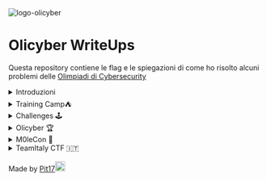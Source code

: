 <img src="https://camo.githubusercontent.com/9d50f9b35ffbfbc5ef5652c12cdf90fea574ea6d75b82515a7d3a08a3d8bed84/68747470733a2f2f692e6962622e636f2f71644c477035302f6c6f676f2d6f6c6963796265722e706e67" alt="logo-olicyber" data-canonical-src="https://i.ibb.co/qdLGp50/logo-olicyber.png" style="max-width: 100%;">

<h1>Olicyber WriteUps</h1>

Questa repository contiene le flag e le spiegazioni di come ho risolto alcuni problemi delle [Olimpiadi di Cybersecurity](https://training.olicyber.it/)


<details>
  <summary>Introduzioni</summary>

  - [Crittografia🔐](https://github.com/AlBovo/Olicyber-WriteUps/tree/main/Introduzione/Crittografia%20%F0%9F%94%90)
  
  - [Miscellaneous 🎲](https://github.com/AlBovo/Olicyber-WriteUps/tree/main/Introduzione/Miscellaneous%20%F0%9F%8E%B2)

  - [Network Security 🕸️](https://github.com/AlBovo/Olicyber-WriteUps/tree/main/Introduzione/Network%20Security%20%F0%9F%95%B8%EF%B8%8F)

  - [Software Security ⚙️](https://github.com/AlBovo/Olicyber-WriteUps/tree/main/Introduzione/Software%20Security%20%E2%9A%99%EF%B8%8F)

  - [Web Security 🌐](https://github.com/AlBovo/Olicyber-WriteUps/tree/main/Introduzione/Web%20Security%20%F0%9F%8C%90)

    
</details>
<details>
  <summary>Training Camp⛺</summary>

  - [Camp 1](https://github.com/AlBovo/Olicyber-WriteUps/tree/main/Campus%20%E2%9B%BA/Challenges/Camp%201)
  
  - [Camp 2](https://github.com/AlBovo/Olicyber-WriteUps/tree/main/Campus%20%E2%9B%BA/Challenges/Camp%202)

  - [Camp 3](https://github.com/AlBovo/Olicyber-WriteUps/tree/main/Campus%20%E2%9B%BA/Challenges/Camp%203)

    
</details>
<details>
  <summary>Challenges 🕹️</summary>

  - [Crittografia🔐](https://github.com/AlBovo/Olicyber-WriteUps/tree/main/Challenges%20%F0%9F%95%B9%EF%B8%8F/Crittografia%20%F0%9F%94%91)
  
  - [Miscellaneous 🎲](https://github.com/AlBovo/Olicyber-WriteUps/tree/main/Challenges%20%F0%9F%95%B9%EF%B8%8F/Miscellaneous%20%F0%9F%8E%AF)

  - [Network Security 🕸️](https://github.com/AlBovo/Olicyber-WriteUps/tree/main/Challenges%20%F0%9F%95%B9%EF%B8%8FNetwork%20Security%20%F0%9F%95%B8%EF%B8%8F)

  - [Software Security ⚙️](https://github.com/AlBovo/Olicyber-WriteUps/tree/mainChallenges%20%F0%9F%95%B9%EF%B8%8FSoftware%20Security%20%E2%9A%99%EF%B8%8F)

  - [Web Security 🌐](https://github.com/AlBovo/Olicyber-WriteUps/tree/main/Challenges%20%F0%9F%95%B9%EF%B8%8F/Web%20Security%20%F0%9F%8C%90)

    
</details>
<details>
  <summary>Olicyber 🏆</summary>

  - [2021🏆](https://github.com/AlBovo/Olicyber-WriteUps/tree/main/Olicyber%202021%20%F0%9F%8F%86)
  
  - [2022🏆](https://github.com/AlBovo/Olicyber-WriteUps/tree/main/Olicyber%202022%20%F0%9F%8F%86)

  - [2023🏆](https://github.com/AlBovo/Olicyber-WriteUps/tree/main/Olicyber%202023%20%F0%9F%8F%86)

</details>

<details>
  <summary>M0leCon 🚩</summary>

  - [2021🚩](https://github.com/AlBovo/Olicyber-WriteUps/tree/main/m0leCon%202021%20%F0%9F%8F%86)
  
  - [2022🚩](https://github.com/AlBovo/Olicyber-WriteUps/tree/main/m0leCon%202022)

  - [2023🚩](https://github.com/AlBovo/Olicyber-WriteUps/tree/main/m0lecon%202023)

</details>

<details>
  <summary>TeamItaly CTF 🇮🇹</summary>

  - [2022 🇮🇹](https://github.com/AlBovo/Olicyber-WriteUps/tree/main/TeamItaly%20CTF%202022)

  - [2023 🇮🇹](https://github.com/AlBovo/Olicyber-WriteUps/tree/main/TeamItaly%20CTF%202023)

</details>
<br> 
Made by <a href="https://github.com/Pit17">Pit17<img src="https://avatars.githubusercontent.com/u/145590252?v=4" height="20" alt="Pit17"/></a>
